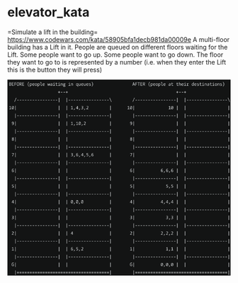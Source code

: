 # elevator_kata

=Simulate a lift in the building=
https://www.codewars.com/kata/58905bfa1decb981da00009e
A multi-floor building has a Lift in it.
People are queued on different floors waiting for the Lift.
Some people want to go up. Some people want to go down.
The floor they want to go to is represented by a number (i.e. when they enter the Lift this is the button they will
press)

![img.png](img.png)
